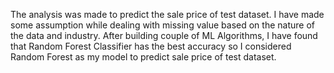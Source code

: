 The analysis was made to predict the sale price of test dataset. I have made some assumption while dealing with missing value based on the nature of the data and industry. After building couple of ML Algorithms, I have found that Random Forest Classifier has the best accuracy so I considered Random Forest as my model to predict sale price of test dataset.